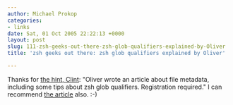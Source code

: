 ```yaml
---
author: Michael Prokop
categories:
- links
date: Sat, 01 Oct 2005 22:22:13 +0000
layout: post
slug: 111-zsh-geeks-out-there-zsh-glob-qualifiers-explained-by-Oliver
title: 'zsh geeks out there: zsh glob qualifiers explained by Oliver'

---
```

Thanks for [the hint, Clint](http://xana.scru.org/quanks/oliversarmy.html): "Oliver wrote an article about file metadata, including some tips about zsh glob qualifiers. Registration required." I can recommend [the article](http://www.linux-mag.com/content/view/2168/2333/) also. :\-)